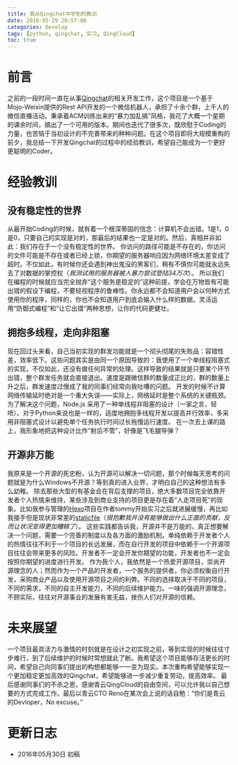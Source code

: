 ```yaml
---
title: 我从Qingchat中学到的教训
date: 2016-05-29 20:57:00
categories: Develop
tags: [python, qingchat, 实习, QingCloud]
toc: true
---
```


# 前言

之前的一段时间一直在从事[Qingchat](https://github.com/Xuanwo/qingchat)的相关开发工作，这个项目是一个基于Mojo-Weixin提供的Rest API开发的一个微信机器人，承担了十余个群，上千人的微信直播活动。秉承着ACM训练出来的“暴力加乱搞”风格，我花了大概一个星期的课余时间，搞出了一个可用的版本。期间也迭代了很多次，既欣慰于Coding的力量，也苦恼于当初设计的不完善带来的种种问题。在这个项目即将大规模重构的前夕，我总结一下开发Qingchat的过程中的经验教训，希望自己能成为一个更好更聪明的Coder。

<!-- more -->

# 经验教训

## 没有稳定性的世界

从最开始Coding的时候，就有着一个根深蒂固的信念：计算机不会出错。1是1，0是0，只要自己的实现是对的，那最后的结果也一定是对的。然后，真相并非如此：我们存在于一个没有稳定性的世界。
你访问的路径可能是不存在的，你访问的文件可能是不存在或者已经上锁，你期望的服务器响应因为网络环境太差变成了超时。不仅如此，有时候你还会遇到神出鬼没的黑客们，稍有不慎你可能就永远失去了对数据的掌控权（*我测试用的服务器被人暴力尝试登陆34万次*）。
所以我们在编程的时候就应当完全抛弃“这个服务是稳定的”这种前提，学会在万物皆有可能出错的假设下编程，不要轻视程序的鲁棒性。你永远都不会知道用户会以何种方式使用你的程序，同样的，你也不会知道用户到底会输入什么样的数据。灵活运用“防御式编程”和“让它出错”两种思想，让你的代码更健壮。

## 拥抱多线程，走向非阻塞

现在回过头来看，自己当初实现的群发功能就是一个彻头彻尾的失败品：容错性差，效率低下。这些问题其实是由同一个原因导致的：我使用了一个单线程阻塞式的实现，不仅如此，还没有做任何异常的处理。这样导致的结果就是只要某个环节出错，整个群发任务就会直接退出。速度是跟微信群的数量成正比的，群的数量上升之后，群发速度过慢成了我的同事们经常向我吐嘈的问题。
开发的时候不计算网络传输延时绝对是一个重大失误——实际上，网络延时是整个系统的关键瓶颈。为了解决这个问题，Node.js 采用了一种单线程非阻塞的设计（一家之言，轻喷）。对于Python来说也是一样的，适度地拥抱多线程开发以提高并行效率，多采用非阻塞式设计以避免单个任务执行时间过长拖慢运行速度。
在一次去上课的路上，我形象地把这种设计比作“射后不管”，好像是飞毛腿导弹？

## 开源非万能

我原来是一个开源的死忠粉，认为开源可以解决一切问题，那个时候每天思考的问题就是为什么Windows不开源？等到真的进入业界，才明白自己的这种想法有多么幼稚。
除去那些大型的有基金会在背后支撑的项目，绝大多数项目完全依靠开发者个人热情来维持，某些涉及到商业支持的项目更是存在着“人走项目死”的现象。比如我参与管理的[Hexo](https://github.com/hexojs)项目在作者tommy开始实习之后就进展缓慢，再比如我接手但是现状非常差的[staticfile](https://github.com/staticfile/static)（*很抱歉我并没有能够做出什么正面的贡献，反而让状况变得更加糟糕了*）。
这些实践都告诉我，开源并不是万能的，真正想要解决一个问题，需要一个完善的制度以及各方面的激励机制。单纯依赖于开发者个人的热情往往不利于一个项目的长远发展，而在自行开发的项目中依赖于一个开源项目往往会带来更多的风险。开发者不一定会开发你期望的功能，开发者也不一定会按照你期望的进度进行开发。
作为我个人，我依然是一个热爱开源项目，崇尚开源理念的人；然而作为一个产品的开发者，一个服务的提供者，你必须权衡自行开发，采购商业产品以及使用开源项目之间的利弊。不同的选择取决于不同的项目，不同的需求，不同的自主开发能力，不同的后续维护能力。一味的强调开源理念，不顾实际，往往对开源事业的发展有害无益，挫伤人们对开源的信赖。

# 未来展望

一个项目最具活力与激情的时刻就是在设计之初实现之前，等到实现的时候往往寸步难行，到了后续维护的时候时常想就此了断。我希望这个项目能够存活更长的时间，希望自己向同事们提出的构想都能够一一变为现实。本次重构希望能够实现一个更加稳定更加高效的Qingchat，希望能够进一步减少重复劳动，提高效率。
最后感谢同事们的不杀之恩，感谢青云QingCloud的自由空间，可以允许我以自己想要的方式完成工作。最后以青云CTO Reno在某次会上说的话自勉：“你们是青云的Devloper，No excuse。”

# 更新日志

- 2016年05月30日 初稿

